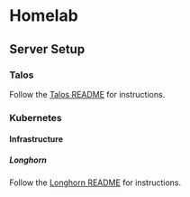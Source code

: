 # Homelab

## Server Setup

### Talos

Follow the [Talos README](talos/README.md) for instructions.

### Kubernetes

#### Infrastructure

##### Longhorn

Follow the [Longhorn README](kubernetes/infrastructure/longhorn/README.md) for instructions.
